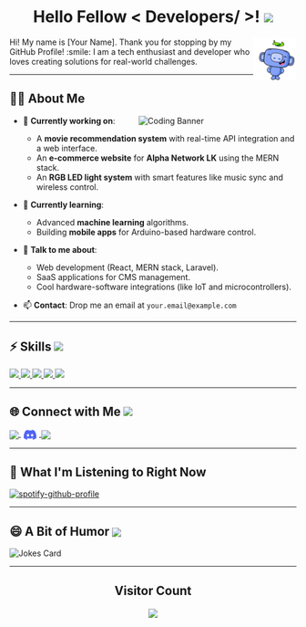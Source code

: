 <h1 align="center"> Hello Fellow < Developers/ >! <img src="https://raw.githubusercontent.com/MartinHeinz/MartinHeinz/master/wave.gif" width="50px"> </h1>

<img width="15%" align="right" alt="Code GIF" src="https://github.com/avinIndrasoma/avinIndrasoma/blob/main/749044136589393960.gif" />

<div size='1px'>  
Hi! My name is [Your Name]. Thank you for stopping by my GitHub Profile! :smile:  
I am a tech enthusiast and developer who loves creating solutions for real-world challenges.  
</div>

---

<h2> 🧑‍💻 About Me </h2>

<img width="55%" align="right" alt="Coding Banner" src="https://raw.githubusercontent.com/onimur/.github/master/.resources/git-header.svg" />

- 🔭 **Currently working on**:  
  - A **movie recommendation system** with real-time API integration and a web interface.  
  - An **e-commerce website** for **Alpha Network LK** using the MERN stack.  
  - An **RGB LED light system** with smart features like music sync and wireless control.  

- 🌱 **Currently learning**:  
  - Advanced **machine learning** algorithms.  
  - Building **mobile apps** for Arduino-based hardware control.  

- 💬 **Talk to me about**:  
  - Web development (React, MERN stack, Laravel).  
  - SaaS applications for CMS management.  
  - Cool hardware-software integrations (like IoT and microcontrollers).  

- 📫 **Contact**: Drop me an email at `your.email@example.com`  

---

<h2> ⚡ Skills <img src="https://media2.giphy.com/media/QssGEmpkyEOhBCb7e1/giphy.gif?cid=ecf05e47a0n3gi1bfqntqmob8g9aid1oyj2wr3ds3mg700bl&rid=giphy.gif" width="32px"> </h2>

<a href="https://github.com/yourusername?tab=repositories&q=&type=&language=react&sort="> 
  <img width="32px" src="https://raw.githubusercontent.com/rahulbanerjee26/githubAboutMeGenerator/main/icons/reactjs.svg">
</a>
<a href="https://github.com/yourusername?tab=repositories&q=&type=&language=javascript&sort="> 
  <img width="32px" src="https://raw.githubusercontent.com/rahulbanerjee26/githubAboutMeGenerator/main/icons/javascript.svg">
</a>
<a href="https://github.com/yourusername?tab=repositories&q=&type=&language=python&sort="> 
  <img width="32px" src="https://raw.githubusercontent.com/rahulbanerjee26/githubAboutMeGenerator/main/icons/python.svg">
</a>
<a href="https://github.com/yourusername?tab=repositories&q=&type=&language=arduino&sort="> 
  <img width="32px" src="https://raw.githubusercontent.com/rahulbanerjee26/githubAboutMeGenerator/main/icons/arduino.svg">
</a>
<a href="https://github.com/yourusername?tab=repositories&q=&type=&language=github&sort="> 
  <img width="32px" src="https://raw.githubusercontent.com/rahulbanerjee26/githubAboutMeGenerator/main/icons/github.svg">
</a>

---

<h2> 🌐 Connect with Me <img src="https://raw.githubusercontent.com/ShahriarShafin/ShahriarShafin/main/Assets/handshake.gif" width="100px"> </h2>

<a href="https://linkedin.com/in/yourprofile"> 
  <img width="32px" align="center" src="https://raw.githubusercontent.com/rahulbanerjee26/githubAboutMeGenerator/main/icons/linkedin.svg" />
</a> 
<a href="https://discordapp.com/users/yourdiscordid"> 
  <img width="32px" align="center" src="https://github.com/avinIndrasoma/avinIndrasoma/blob/main/Discord-Logo%20(1).png" />
</a>
<a href="mailto:your.email@example.com"> 
  <img width="32px" align="center" src="https://raw.githubusercontent.com/rahulbanerjee26/githubAboutMeGenerator/main/icons/gmail.svg" />
</a>

---

<h2> 🎵 What I'm Listening to Right Now </h2>

[![spotify-github-profile](https://spotify-github-profile.vercel.app/api/view?uid=yourspotifyid&cover_image=true&theme=default)](https://open.spotify.com/user/yourspotifyid)

---

<h2> 😄 A Bit of Humor <img align="center" src="https://media2.giphy.com/media/UQDSBzfyiBKvgFcSTw/giphy.gif?cid=ecf05e47p3cd513axbek3f56ti3jzizq8hincw20jauyyfyw&rid=giphy.gif" width="40px"> </h2>

![Jokes Card](https://readme-jokes.vercel.app/api?theme=default)

---

<div align="center">
<h2 align="center">Visitor Count</h2>  
<p><img align="center" src="https://profile-counter.glitch.me/{yourusername}/count.svg" /></p> 
<br>
</div>
